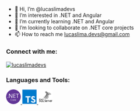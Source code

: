 - 👋 Hi, I’m @lucaslimadevs
- 👀 I’m interested in .NET and Angular
- 🌱 I’m currently learning .NET and Angular
- 💞️ I’m looking to collaborate on .NET core projects
- 📫 How to reach me lucaslima.devs@gmail.com

<h3 align="left">Connect with me:</h3>
<p align="left">
<a href="https://www.linkedin.com/in/lucas-santos-gon%C3%A7alves-lima-a05a95203" target="_blank"><img align="center" src="https://raw.githubusercontent.com/rahuldkjain/github-profile-readme-generator/master/src/images/icons/Social/linked-in-alt.svg" alt="lucaslimadevs" height="30" width="40" /></a>
</p>

<h3 align="left">Languages and Tools:</h3>
<p align="left">
      <a href="https://learn.microsoft.com/pt-br/dotnet/core/introduction" target="_blank"> <img src="https://github.com/devicons/devicon/blob/master/icons/dotnetcore/dotnetcore-original.svg" alt="sqlsever" width="40" height="40"/> </a>      
      <a href="https://www.typescriptlang.org/" target="_blank"> <img src="https://raw.githubusercontent.com/devicons/devicon/master/icons/typescript/typescript-original.svg" alt="typescript" width="40" height="40"/> </a>      
      <a href="https://learn.microsoft.com/pt-br/sql/relational-databases/database-engine-tutorials?view=sql-server-ver16" target="_blank"> <img src="https://github.com/devicons/devicon/blob/master/icons/microsoftsqlserver/microsoftsqlserver-plain-wordmark.svg" alt="sqlsever" width="40" height="40"/> </a>
       </p>
<!---
lucaslimadevs/lucaslimadevs is a ✨ special ✨ repository because its `README.md` (this file) appears on your GitHub profile.
You can click the Preview link to take a look at your changes.
--->

